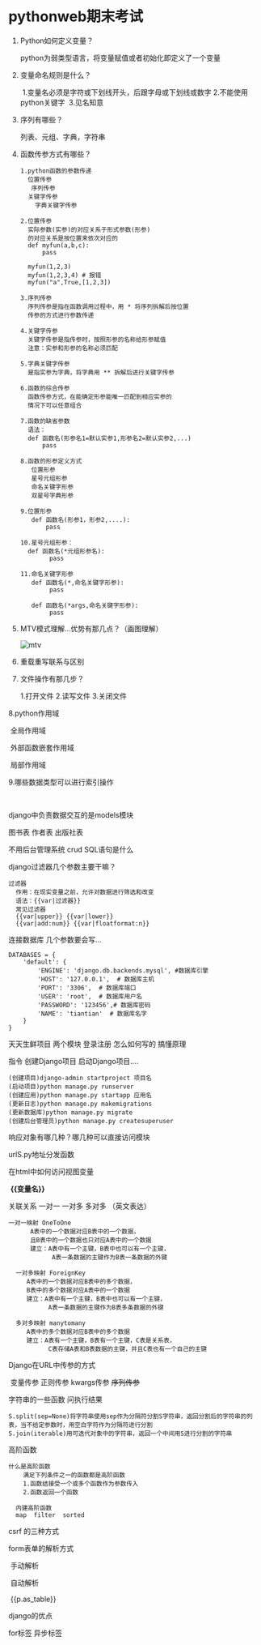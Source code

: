 # pythonweb期末考试

1. Python如何定义变量？

   python为弱类型语言，将变量赋值或者初始化即定义了一个变量

2. 变量命名规则是什么？

   ​	1.变量名必须是字符或下划线开头，后跟字母或下划线或数字
   ​	2.不能使用python关键字
   ​	3.见名知意

3. 序列有哪些？

   列表、元组、字典，字符串

4. 函数传参方式有哪些？

    

   ```
   1.python函数的参数传递
     位置传参
      序列传参
     关键字传参
       字典关键字传参
   
   2.位置传参
     实际参数(实参)的对应关系于形式参数(形参)
     的对应关系是按位置来依次对应的
     def myfun(a,b,c):
         pass
   
     myfun(1,2,3)
     myfun(1,2,3,4) # 报错
     myfun("a",True,[1,2,3])
   
   3.序列传参
     序列传参是指在函数调用过程中，用 * 将序列拆解后按位置
     传参的方式进行参数传递
   
   4.关键字传参
     关键字传参是指传参时，按照形参的名称给形参赋值
     注意：实参和形参的名称必须匹配
   
   5.字典关键字传参
     是指实参为字典，将字典用 ** 拆解后进行关键字传参
   
   6.函数的综合传参
     函数传参方式，在能确定形参能唯一匹配到相应实参的
     情况下可以任意组合
   
   7.函数的缺省参数
     语法：
     def 函数名(形参名1=默认实参1,形参名2=默认实参2,...)
         pass
   
   8.函数的形参定义方式
      位置形参
      星号元组形参
      命名关键字形参
      双星号字典形参
   
   9.位置形参
      def 函数名(形参1，形参2,....):
          pass
   
   10.星号元组形参：
     def 函数名(*元组形参名):
           pass
   
   11.命名关键字形参
      def 函数名(*,命名关键字形参):
           pass
   
      def 函数名(*args,命名关键字形参):
           pass
   ```

   

5. MTV模式理解...优势有那几点？（画图理解）

   ![mtv](https://z3.ax1x.com/2021/05/13/gDJMM8.png)

6. 重载重写联系与区别

7. 文件操作有那几步？

    1.打开文件
     2.读写文件
     3.关闭文件

8.python作用域

​	全局作用域

​	外部函数嵌套作用域

​	局部作用域

9.哪些数据类型可以进行索引操作

​	


django中负责数据交互的是models模块

图书表 作者表 出版社表

不用后台管理系统 crud SQL语句是什么



django过滤器几个参数主要干嘛？

```
过滤器
  作用：在现实变量之前，允许对数据进行筛选和改变
  语法：{{var|过滤器}}
  常见过滤器
  {{var|upper}} {{var|lower}}
  {{var|add:num}} {{var|floatformat:n}}
```

连接数据库 几个参数要会写...

```django
DATABASES = {
    'default': {
        'ENGINE': 'django.db.backends.mysql', #数据库引擎
        'HOST': '127.0.0.1',  # 数据库主机
        'PORT': '3306',  # 数据库端口
        'USER': 'root',  # 数据库用户名
        'PASSWORD': '123456',# 数据库密码
        'NAME': 'tiantian'  # 数据库名字
    }
}
```

天天生鲜项目 两个模块 登录注册 怎么如何写的 搞懂原理

指令 创建Django项目 启动Django项目....

```
(创建项目)django-admin startproject 项目名
(启动项目)python manage.py runserver
(创建应用)python manage.py startapp 应用名
(更新日志)python manage.py makemigrations
(更新数据库)python manage.py migrate
(创建后台管理员)python manage.py createsuperuser
```

响应对象有哪几种？哪几种可以直接访问模块

urlS.py地址分发函数

在html中如何访问视图变量

​	**{{变量名}}**

关联关系 一对一 一对多 多对多 （英文表达）

```
一对一映射 OneToOne
      A表中的一个数据对应B表中的一个数据，
      且B表中的一个数据也只对应A表中的一个数据
      建立：A表中有一个主键，B表中也可以有一个主键，
            A表一条数据的主键作为B表一条数据的外键

  一对多映射 ForeignKey
     A表中的一个数据对应B表中的多个数据，
     B表中的多个数据对应A表中的一个数据
     建立：A表中有一个主键，B表中也可以有一个主键，
           A表一条数据的主键作为B表多条数据的外键

  多对多映射 manytomany
     A表中的多个数据对应B表中的多个数据
     建立：A表有一个主键，B表有一个主键，C表是关系表，
           C表存储A表和B表数据的主键，并且C表也有一个自己的主键
```

Django在URL中传参的方式

​	变量传参 正则传参    kwargs传参 ~~序列传参~~

 

字符串的一些函数 问执行结果

```
S.split(sep=None)将字符串使用sep作为分隔符分割S字符串，返回分割后的字符串的列表，当不给定参数时，用空白字符作为分隔符进行分割
S.join(iterable)用可迭代对象中的字符串，返回一个中间用S进行分割的字符串

```

高阶函数

```
什么是高阶函数
    满足下列条件之一的函数都是高阶函数
    1.函数结接受一个或多个函数作为参数传入
    2.函数返回一个函数

  内建高阶函数
  map  filter  sorted
```

csrf 的三种方式

form表单的解析方式

​	手动解析

​	自动解析

​		{{p.as_table}}

django的优点

for标签 异步标签